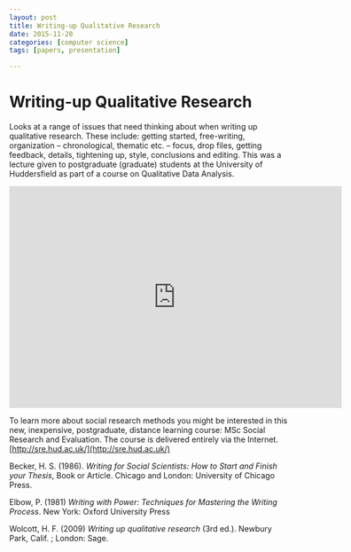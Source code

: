 ```yaml
---
layout: post
title: Writing-up Qualitative Research
date: 2015-11-20
categories: [computer science]
tags: [papers, presentation]

---
```


# Writing-up Qualitative Research

Looks at a range of issues that need thinking about when writing up qualitative research. These include: getting started, free-writing, organization – chronological, thematic etc. – focus, drop files, getting feedback, details, tightening up, style, conclusions and editing. This was a lecture given to postgraduate (graduate) students at the University of Huddersfield as part of a course on Qualitative Data Analysis.

<iframe width="600" height="400" src="https://www.youtube.com/embed/lFj2ucSP2jc" frameborder="0" allowfullscreen></iframe>

To learn more about social research methods you might be interested in this new, inexpensive, postgraduate, distance learning course: MSc Social Research and Evaluation. The course is delivered entirely via the Internet. [http://sre.hud.ac.uk/](http://sre.hud.ac.uk/)

Becker, H. S. (1986). *Writing for Social Scientists: How to Start and Finish your Thesis*, Book or Article. Chicago and London: University of Chicago Press.

Elbow, P. (1981) *Writing with Power: Techniques for Mastering the Writing Process*. New York: Oxford University Press

Wolcott, H. F. (2009) *Writing up qualitative research* (3rd ed.). Newbury Park, Calif. ; London: Sage.